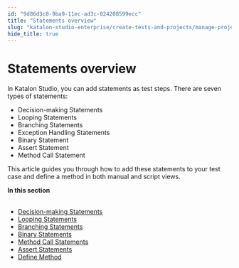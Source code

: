 ```yaml
---
id: "9d86d3c0-9ba9-11ec-ad3c-024208599ecc"
title: "Statements overview"
slug: "katalon-studio-enterprise/create-tests-and-projects/manage-projects/statements/statements-overview"
hide_title: true
---
```


# <a id="concept-168" class="anchor_top_offset"/><a id="ariaid-title1" class="anchor_top_offset"/>Statements overview

<p xmlns="http://www.w3.org/1999/xhtml" className="p">In <span className="ph">Katalon Studio</span>, you can add statements as test steps. There are seven types of statements:</p> 
<ul xmlns="http://www.w3.org/1999/xhtml" className="ul"><li className="li">Decision-making Statements</li><li className="li">Looping Statements</li><li className="li">Branching Statements</li><li className="li">Exception Handling Statements</li><li className="li">Binary Statement</li><li className="li">Assert Statement</li><li className="li">Method Call Statement</li></ul> 
<p xmlns="http://www.w3.org/1999/xhtml" className="p">This article guides you through how to add these statements to your test case and define a method in both manual and script views.</p> 
<nav xmlns="http://www.w3.org/1999/xhtml" role="navigation" className="related-links"><div className="linklist"><strong>In this section</strong><br /><br /><ul className="linklist"><li className="linklist"><a className="link" href="/katalon-studio-enterprise/create-tests-and-projects/manage-projects/statements/decision-making-statements">Decision-making Statements</a></li><li className="linklist"><a className="link" href="/katalon-studio-enterprise/create-tests-and-projects/manage-projects/statements/looping-statements">Looping Statements</a></li><li className="linklist"><a className="link" href="/katalon-studio-enterprise/create-tests-and-projects/manage-projects/statements/branching-statements">Branching Statements</a></li><li className="linklist"><a className="link" href="/katalon-studio-enterprise/create-tests-and-projects/manage-projects/statements/binary-statements">Binary Statements</a></li><li className="linklist"><a className="link" href="/katalon-studio-enterprise/create-tests-and-projects/manage-projects/statements/method-call-statements">Method Call Statements</a></li><li className="linklist"><a className="link" href="/katalon-studio-enterprise/create-tests-and-projects/manage-projects/statements/assert-statements">Assert Statements</a></li><li className="linklist"><a className="link" href="/katalon-studio-enterprise/create-tests-and-projects/manage-projects/statements/define-method">Define Method</a></li></ul></div></nav> 
